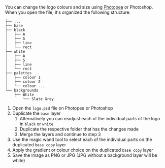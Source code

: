 You can change the logo colours and size using [Photopea](https://www.photopea.com/) or Photoshop. When you open the file, it's organized the following structure:

	├── ...
	├── base
	├── black
	│   ├── A
	│   ├── S
	│   ├── line
	│   └── rect
	├── white
	│   ├── A
	│   ├── S
	│   ├── line
	│   └── rect
	├── palettes
	│   ├── colour 1
	│   ├── colour 2
	│   └── colour ...
	└── backgrounds
	    ├── White
			└── Slate Grey

1. Open the `logo.psd` file on Photopea or Photoshop
2. Duplicate the `base` layer
	1. Alternatively you can readjust each of the individual parts of the logo in `black` or `white`
	2. Duplicate the respective folder that has the changes made
	3. Merge the layers and continue to step 3
3. Use the magic wand tool to select each of the individual parts on the duplicated `base copy` layer
4. Apply the gradient or colour choice on the duplicated `base copy` layer
5. Save the image as PNG or JPG (JPG without a background layer will be white)